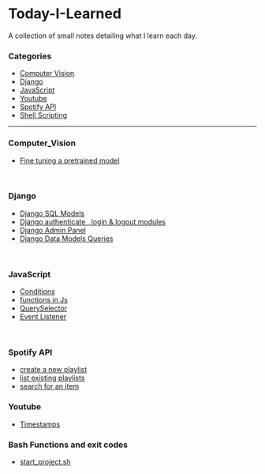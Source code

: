 # Today-I-Learned
A  collection of small notes detailing what I learn each day.

### Categories

* [Computer Vision](#computer_Vision)
* [Django](#django)
* [JavaScript](#javascript)
* [Youtube](#youtube)
* [Spotify API](#spotify)
* [Shell Scripting](https://github.com/Overlrd/Shell_Scripting)
---

### Computer_Vision

- [Fine tuning a pretrained model](computer_vision/fine_tuning_a_pretrained_model.md)
<br/>


### Django

- [Django SQL Models](django/django_sql_models.md)
- [Django authenticate , login & logout modules](django/authenticate_login_logout.md)
- [Django Admin Panel](django/admin_panel.md)
- [Django Data Models Queries](django/data_models_queries.md)
<br/>


### JavaScript
- [Conditions](javascript/conditions.md)
- [functions in Js](javascript/functions.md)
- [QuerySelector](javascript/query_selector.md)
- [Event Listener](javascript/event_listener.md)
<br/>

### Spotify API
- [create a new playlist](spotify/add_playlist.md)
- [list existing playlists](spotify/list_playlists.md)
- [search for an item](spotify/search_item.md)

### Youtube
- [Timestamps](youtube/timestamps.md)


### Bash Functions and exit codes
- [start_project.sh](https://github.com/Overlrd/Shell_Scripting/blob/main/Utilities/start_project.sh)
